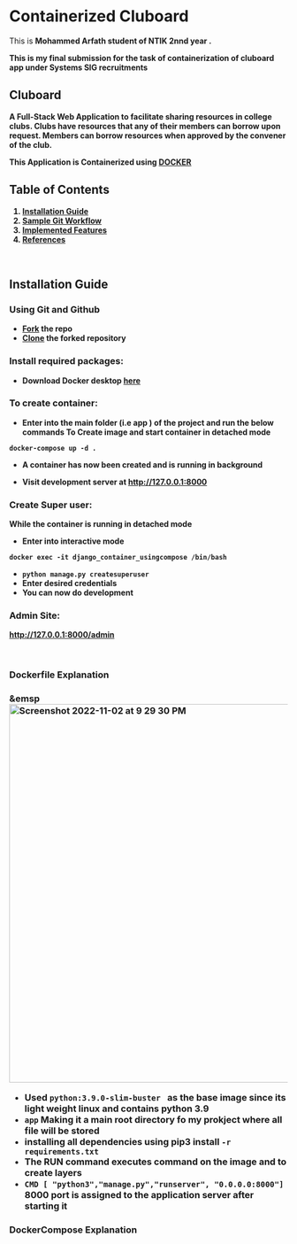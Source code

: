 # Containerized Cluboard 
This is <b>Mohammed Arfath<b> student of NTIK 2nnd year  .
	
This is my final submission for the task of containerization of cluboard app under Systems SIG recruitments	

<h2> Cluboard </h2>	
A Full-Stack Web Application to facilitate sharing resources in college clubs. Clubs have resources that any of their members can borrow upon request. Members can borrow resources when approved by the convener of the club.
	
	

This Application is Containerized using [<b>DOCKER<b>](https://www.docker.com/)


	
 

<h2> Table of Contents </h2>


1. [Installation Guide](https://github.com/mittal-parth/Cluboard/blob/main/readme.md#installation-guide)
5. [Sample Git Workflow](https://github.com/mittal-parth/Cluboard/blob/main/readme.md#-sample-git-workflow-)
6. [Implemented Features](https://github.com/mittal-parth/Cluboard/blob/main/readme.md#implemented-features)
7. [References](https://github.com/mittal-parth/Cluboard/blob/main/readme.md#references)
<br>


<h2>Installation Guide</h2>

<h3> Using Git and Github </h3>

- [Fork](https://docs.github.com/en/get-started/quickstart/fork-a-repo) the repo
- [Clone](https://docs.github.com/en/get-started/quickstart/contributing-to-projects#cloning-a-fork) the forked repository



<h3>Install required packages:</h3>

- Download Docker desktop [here](https://www.docker.com/) 
	
<h3>To create container:</h3>

- Enter into the  main folder (i.e app ) of the project and run the below commands
	To  Create image and start container in detached mode
``` shell 
docker-compose up -d .
```
- A container has now been created and is running in background 	
	

 
	
	
- Visit development server at http://127.0.0.1:8000

<h3>Create Super user:</h3>
    While the container is running in  detached mode
	
 - Enter into interactive mode 
 
``` shell 
docker exec -it django_container_usingcompose /bin/bash
```

 - `python manage.py createsuperuser`
 - Enter desired credentials
 - You can  now do development 	




<h3>Admin Site:</h3>

http://127.0.0.1:8000/admin

<br>
	
<h3>Dockerfile Explanation<h3>
	
&emsp<img width="684" alt="Screenshot 2022-11-02 at 9 29 30 PM" src="https://user-images.githubusercontent.com/74487575/199539370-6a876f53-cd96-4fb1-a76c-9d1d9ec741b5.png">
	
- Used `python:3.9.0-slim-buster ` as the base image  since its light weight linux and contains python 3.9 
- `app`  Making it a main root directory fo my prokject where all file will be stored 
- installing all  dependencies using pip3 install `-r requirements.txt`	
- The RUN command  executes command on the image and to create layers 
- `CMD [ "python3","manage.py","runserver", "0.0.0.0:8000"]` 8000 port is assigned to the application server after starting it
	
<h3>DockerCompose Explanation<h3>
	 
	


